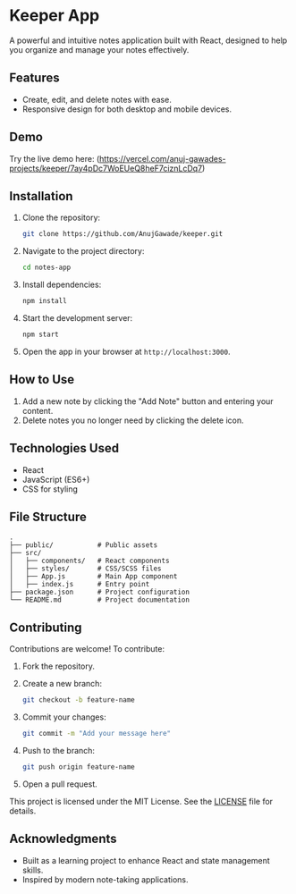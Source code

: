 # Keeper App

A powerful and intuitive notes application built with React, designed to help you organize and manage your notes effectively.

## Features

- Create, edit, and delete notes with ease.
- Responsive design for both desktop and mobile devices.

## Demo

Try the live demo here: (https://vercel.com/anuj-gawades-projects/keeper/7ay4pDc7WoEUeQ8heF7ciznLcDq7)

## Installation

1. Clone the repository:

   ```bash
   git clone https://github.com/AnujGawade/keeper.git
   ```

2. Navigate to the project directory:

   ```bash
   cd notes-app
   ```

3. Install dependencies:

   ```bash
   npm install
   ```

4. Start the development server:

   ```bash
   npm start
   ```

5. Open the app in your browser at `http://localhost:3000`.

## How to Use

1. Add a new note by clicking the "Add Note" button and entering your content.
2.  Delete notes you no longer need by clicking the delete icon.

## Technologies Used

- React
- JavaScript (ES6+)
- CSS for styling


## File Structure

```
.
├── public/           # Public assets
├── src/
│   ├── components/   # React components
│   ├── styles/       # CSS/SCSS files
│   ├── App.js        # Main App component
│   ├── index.js      # Entry point
├── package.json      # Project configuration
└── README.md         # Project documentation
```

## Contributing

Contributions are welcome! To contribute:

1. Fork the repository.
2. Create a new branch:

   ```bash
   git checkout -b feature-name
   ```

3. Commit your changes:

   ```bash
   git commit -m "Add your message here"
   ```

4. Push to the branch:

   ```bash
   git push origin feature-name
   ```

5. Open a pull request.


This project is licensed under the MIT License. See the [LICENSE](LICENSE) file for details.

## Acknowledgments

- Built as a learning project to enhance React and state management skills.
- Inspired by modern note-taking applications.
